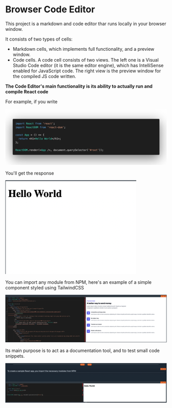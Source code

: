 # Browser Code Editor

This project is a markdown and code editor thar runs locally in your browser window.

It consists of two types of cells:
- Markdown cells, which implements full functionality, and a preview window.
- Code cells. A code cell consists of two views. The left one is a Visual Studio Code editor (it is the same editor engine), which has IntelliSense enabled for JavaScript code. The right view is the preview window for the compiled JS code written.

**The Code Editor's main functionality is its ability to actually run and compile React code**

For example, if you write

![Code Editor Hello World](/public/hello-world.png)

You'll get the response

![Compiled Hello World Response](/public/hw.png)

You can import any module from NPM, here's an example of a simple component styled using TailwindCSS

![Tailwind CSS Example](/public/tailwind.png)

Its main purpose is to act as a documentation tool, and to test small code snippets.

![Minimal React App](/public/sample-react.png)